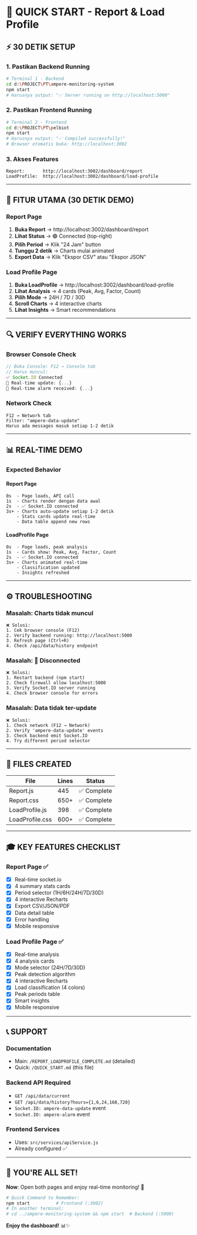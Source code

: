 # 🚀 QUICK START - Report & Load Profile

## ⚡ 30 DETIK SETUP

### 1. Pastikan Backend Running
```bash
# Terminal 1 - Backend
cd d:\PROJECT\PT\ampere-monitoring-system
npm start
# Harusnya output: "✅ Server running on http://localhost:5000"
```

### 2. Pastikan Frontend Running
```bash
# Terminal 2 - Frontend
cd d:\PROJECT\PT\pelbiot
npm start
# Harusnya output: "✅ Compiled successfully!"
# Browser otomatis buka: http://localhost:3002
```

### 3. Akses Features
```
Report:       http://localhost:3002/dashboard/report
LoadProfile:  http://localhost:3002/dashboard/load-profile
```

---

## 🎯 FITUR UTAMA (30 DETIK DEMO)

### Report Page
1. **Buka Report** → http://localhost:3002/dashboard/report
2. **Lihat Status** → 🟢 Connected (top-right)
3. **Pilih Period** → Klik "24 Jam" button
4. **Tunggu 2 detik** → Charts mulai animated
5. **Export Data** → Klik "Ekspor CSV" atau "Ekspor JSON"

### Load Profile Page
1. **Buka LoadProfile** → http://localhost:3002/dashboard/load-profile
2. **Lihat Analysis** → 4 cards (Peak, Avg, Factor, Count)
3. **Pilih Mode** → 24H / 7D / 30D
4. **Scroll Charts** → 4 interactive charts
5. **Lihat Insights** → Smart recommendations

---

## 🔍 VERIFY EVERYTHING WORKS

### Browser Console Check
```javascript
// Buka Console: F12 → Console tab
// Harus muncul:
✅ Socket.IO Connected
📡 Real-time update: {...}
🚨 Real-time alarm received: {...}
```

### Network Check
```
F12 → Network tab
Filter: "ampere-data-update"
Harus ada messages masuk setiap 1-2 detik
```

---

## 📊 REAL-TIME DEMO

### Expected Behavior

#### Report Page
```
0s  - Page loads, API call
1s  - Charts render dengan data awal
2s  - ✅ Socket.IO connected
3s+ - Charts auto-update setiap 1-2 detik
    - Stats cards update real-time
    - Data table append new rows
```

#### LoadProfile Page
```
0s  - Page loads, peak analysis
1s  - Cards show: Peak, Avg, Factor, Count
2s  - ✅ Socket.IO connected
3s+ - Charts animated real-time
    - Classification updated
    - Insights refreshed
```

---

## ⚙️ TROUBLESHOOTING

### Masalah: Charts tidak muncul
```
❌ Solusi:
1. Cek browser console (F12)
2. Verify backend running: http://localhost:5000
3. Refresh page (Ctrl+R)
4. Check /api/data/history endpoint
```

### Masalah: 🔴 Disconnected
```
❌ Solusi:
1. Restart backend (npm start)
2. Check firewall allow localhost:5000
3. Verify Socket.IO server running
4. Check browser console for errors
```

### Masalah: Data tidak ter-update
```
❌ Solusi:
1. Check network (F12 → Network)
2. Verify 'ampere-data-update' events
3. Check backend emit Socket.IO
4. Try different period selector
```

---

## 📁 FILES CREATED

| File | Lines | Status |
|------|-------|--------|
| Report.js | 445 | ✅ Complete |
| Report.css | 650+ | ✅ Complete |
| LoadProfile.js | 398 | ✅ Complete |
| LoadProfile.css | 600+ | ✅ Complete |

---

## 🎓 KEY FEATURES CHECKLIST

### Report Page ✅
- [x] Real-time socket.io
- [x] 4 summary stats cards
- [x] Period selector (1H/6H/24H/7D/30D)
- [x] 4 interactive Recharts
- [x] Export CSV/JSON/PDF
- [x] Data detail table
- [x] Error handling
- [x] Mobile responsive

### Load Profile Page ✅
- [x] Real-time analysis
- [x] 4 analysis cards
- [x] Mode selector (24H/7D/30D)
- [x] Peak detection algorithm
- [x] 4 interactive Recharts
- [x] Load classification (4 colors)
- [x] Peak periods table
- [x] Smart insights
- [x] Mobile responsive

---

## 📞 SUPPORT

### Documentation
- Main: `/REPORT_LOADPROFILE_COMPLETE.md` (detailed)
- Quick: `/QUICK_START.md` (this file)

### Backend API Required
- `GET /api/data/current`
- `GET /api/data/history?hours={1,6,24,168,720}`
- `Socket.IO: ampere-data-update` event
- `Socket.IO: ampere-alarm` event

### Frontend Services
- Uses: `src/services/apiService.js`
- Already configured ✅

---

## 🎉 YOU'RE ALL SET!

**Now**: Open both pages and enjoy real-time monitoring! 🚀

```bash
# Quick Command to Remember:
npm start          # Frontend (:3002)
# In another terminal:
# cd ../ampere-monitoring-system && npm start  # Backend (:5000)
```

**Enjoy the dashboard!** 📊✨
